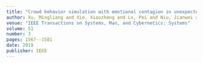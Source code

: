 ```yaml
---
title: "Crowd behavior simulation with emotional contagion in unexpected multihazard situations"
author: Xu, Mingliang and Xie, Xiaozheng and Lv, Pei and Niu, Jianwei and Wang, Hua and Li, Chaochao and Zhu, Ruijie and Deng, Zhigang and Zhou, Bing
venue: "IEEE Transactions on Systems, Man, and Cybernetics: Systems"
volume: 51
number: 3
pages: 1567--1581
date: 2019
publisher: IEEE
---
```

